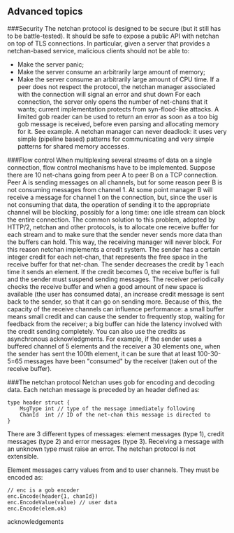Advanced topics
---------------

###Security
The netchan protocol is designed to be secure (but it still has to be battle-tested). It should be safe to expose a public API with netchan on top of TLS connections. In particular, given a server that provides a netchan-based service, malicious clients should not be able to:
- Make the server panic;
- Make the server consume an arbitrarily large amount of memory;
- Make the server consume an arbitrarily large amount of CPU time.
If a peer does not respect the protocol, the netchan manager associated with the connection will signal an error and shut down
For each connection, the server only opens the number of net-chans that it wants; current implementation protects from syn-flood-like attacks.
A limited gob reader can be used to return an error as soon as a too big gob message is received, before even parsing and allocating memory for it. See example.
A netchan manager can never deadlock: it uses very simple (pipeline based) patterns for communicating and very simple patterns for shared memory accesses.

###Flow control
When multiplexing several streams of data on a single connection, flow control mechanisms have to be implemented.
Suppose there are 10 net-chans going from peer A to peer B on a TCP connection. Peer A is sending messages on all channels, but for some reason peer B is not consuming messages from channel 1. At some point manager B will receive a message for channel 1 on the connection, but, since the user is not consuming that data, the operation of sending it to the appropriate channel will be blocking, possibly for a long time: one idle stream can block the entire connection.
The common solution to this problem, adopted by HTTP/2, netchan and other protocols, is to allocate one receive buffer for each stream and to make sure that the sender never sends more data than the buffers can hold. This way, the receiving manager will never block. For this reason netchan implements a credit system. The sender has a certain integer credit for each net-chan, that represents the free space in the receive buffer for that net-chan. The sender decreases the credit by 1 each time it sends an element. If the credit becomes 0, the receive buffer is full and the sender must suspend sending messages. The receiver periodically checks the receive buffer and when a good amount of new space is available (the user has consumed data), an increase credit message is sent back to the sender, so that it can go on sending more.
Because of this, the capacity of the receive channels can influence performance: a small buffer means small credit and can cause the sender to frequently stop, waiting for feedback from the receiver; a big buffer can hide the latency involved with the credit sending completely.
You can also use the credits as asynchronous acknowledgments. For example, if the sender uses a buffered channel of 5 elements and the receiver a 30 elements one, when the sender has sent the 100th element, it can be sure that at least 100-30-5=65 messages have been "consumed" by the receiver (taken out of the receive buffer).

###The netchan protocol
Netchan uses gob for encoding and decoding data. Each netchan message is preceded by an header defined as:

	type header struct {
		MsgType int // type of the message immediately following
		ChanId  int // ID of the net-chan this message is directed to
	}

There are 3 different types of messages: element messages (type 1), credit messages (type 2) and error messages (type 3). Receiving a message with an unknown type must raise an error. The netchan protocol is not extensible.

Element messages carry values from and to user channels. They must be encoded as:

	// enc is a gob encoder
	enc.Encode(header{1, chanId})
	enc.EncodeValue(value) // user data
	enc.Encode(elem.ok)

acknowledgements


